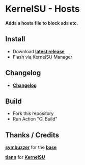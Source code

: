 # KernelSU - Hosts

**Adds a hosts file to block ads etc.**

## Install
- Download **[latest release](https://github.com/SchweGELBin/hosts_kernelsu/releases/latest/download/KSU-Hosts.zip)**
- Flash via KernelSU Manager

## Changelog
- **[Changelog](https://github.com/SchweGELBin/hosts_kernelsu/blob/master/CHANGELOG.md)**

## Build
- Fork this repository
- Run Action "CI Build"

## Thanks / Credits
**[symbuzzer](https://github.com/symbuzzer)** for the **[base](https://github.com/symbuzzer/systemless-hosts-KernelSU-module)**

**[tiann](https://github.com/tiann)** for **[KernelSU](https://github.com/tiann/kernelsu)**
